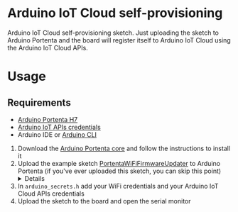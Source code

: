 # Arduino IoT Cloud self-provisioning
Arduino IoT Cloud self-provisioning sketch. Just uploading the sketch to Arduino Portenta and the board will register itself to Arduino IoT Cloud using the Arduino IoT Cloud APIs. 

# Usage

## Requirements
- [Arduino Portenta H7](https://store.arduino.cc/portenta-h7)
- [Arduino IoT APIs credentials](https://create.arduino.cc/iot/)
- Arduino IDE or [Arduino CLI](https://github.com/arduino/arduino-cli)

1. Download the [Arduino Portenta core](https://github.com/arduino/ArduinoCore-mbed) and follow the instructions to install it
2. Upload the example sketch [PortentaWiFiFirmwareUpdater](https://github.com/arduino/ArduinoCore-mbed/tree/master/libraries/WiFi/examples/PortentaWiFiFirmwareUpdater) to Arduino Portenta (if you've ever uploaded this sketch, you can skip this point)
<br/><details><img src="/SelfProvisioning/img/Screenshot_1.png" width="50%" alt="PortentaWiFiFirmwareUpdater in Arduino IDE"></img></details>
3. In `arduino_secrets.h` add your WiFi credentials and your Arduino IoT Cloud APIs credentials
4. Upload the sketch to the board and open the serial monitor
